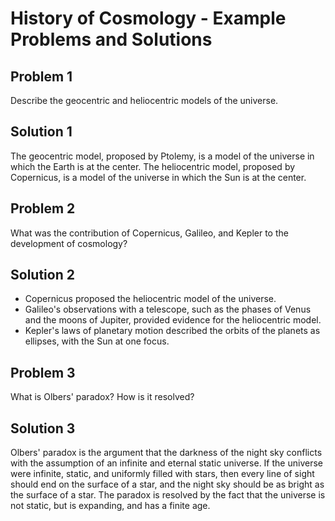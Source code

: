 # History of Cosmology - Example Problems and Solutions

## Problem 1

Describe the geocentric and heliocentric models of the universe.

## Solution 1

The geocentric model, proposed by Ptolemy, is a model of the universe in which the Earth is at the center. The heliocentric model, proposed by Copernicus, is a model of the universe in which the Sun is at the center.

## Problem 2

What was the contribution of Copernicus, Galileo, and Kepler to the development of cosmology?

## Solution 2

- Copernicus proposed the heliocentric model of the universe.
- Galileo's observations with a telescope, such as the phases of Venus and the moons of Jupiter, provided evidence for the heliocentric model.
- Kepler's laws of planetary motion described the orbits of the planets as ellipses, with the Sun at one focus.

## Problem 3

What is Olbers' paradox? How is it resolved?

## Solution 3

Olbers' paradox is the argument that the darkness of the night sky conflicts with the assumption of an infinite and eternal static universe. If the universe were infinite, static, and uniformly filled with stars, then every line of sight should end on the surface of a star, and the night sky should be as bright as the surface of a star. The paradox is resolved by the fact that the universe is not static, but is expanding, and has a finite age.